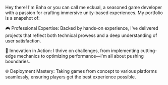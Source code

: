 Hey there! I'm Baha or you can call me eckual, a seasoned game developer with a passion for crafting immersive unity-based experiences. My portfolio is a snapshot of:

🎮 Professional Expertise: Backed by hands-on experience, I've delivered projects that reflect both technical prowess and a deep understanding of user satisfaction.

🚀 Innovation in Action: I thrive on challenges, from implementing cutting-edge mechanics to optimizing performance—I'm all about pushing boundaries.

🌐 Deployment Mastery: Taking games from concept to various platforms seamlessly, ensuring players get the best experience possible.
